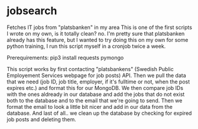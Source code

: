 # jobsearch
Fetches IT jobs from "platsbanken" in my area
This is one of the first scripts I wrote on my own, is it totally clean? no.
I'm pretty sure that platsbanken already has this feature, but I wanted to try doing this on my own for some python training, I run this script myself in a cronjob twice a week.


Prerequirements:
pip3 install requests pymongo

This script works by first contacting "platsbankens" (Swedish Public Employement Services webpage for job posts) API.
Then we pull the data that we need (job ID, job title, employer, if it's fulltime or not, when the post expires etc.) and format this for our MongoDB.
We then compare job IDs with the ones aldready in our database and add the jobs that do not exist both to the database and to the email that we're going to send.
Then we format the email to look a little bit nicer and add in our data from the database.
And last of all.. we clean up the database by checking for expired job posts and deleting them.
